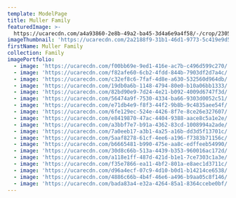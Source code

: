 ```yaml
---
template: ModelPage
title: Muller Family
featuredImage: >-
  https://ucarecdn.com/a4a93860-2e8b-49a2-ba45-3d4a6e9a4f58/-/crop/2305x1209/0,0/-/preview/
imageThumbnail: 'https://ucarecdn.com/2a2188f9-31b1-46d1-9773-5c419e9d5cd4/'
firstName: Muller Family
collection: Family
imagePortfolio:
  - image: 'https://ucarecdn.com/f00bb69e-9ed1-416e-ac7b-c496d599c270/'
  - image: 'https://ucarecdn.com/f82afe60-6cb2-4fdd-844b-7903df2d7a4c/'
  - image: 'https://ucarecdn.com/c32ef8c6-7faf-4d8e-a630-532560d964db/'
  - image: 'https://ucarecdn.com/19db0a6b-1148-4794-80e0-b10a06bb1333/'
  - image: 'https://ucarecdn.com/82bd90e9-7d24-4e21-b092-4009d6747f3d/'
  - image: 'https://ucarecdn.com/56474a9f-7530-4334-ba66-9303d0052c51/'
  - image: 'https://ucarecdn.com/e71db4e9-f8f3-44f2-9b8b-9c4835aee54f/'
  - image: 'https://ucarecdn.com/6fe129ec-524e-4426-8f7e-8ce26e327607/'
  - image: 'https://ucarecdn.com/e8419870-47ac-4404-9388-aace8c5a1e2e/'
  - image: 'https://ucarecdn.com/a3bbf7e7-b91a-4362-83cd-1008994a2ade/'
  - image: 'https://ucarecdn.com/7a0eeb17-a3b1-4a25-a16b-dd3d5f13701c/'
  - image: 'https://ucarecdn.com/5aaf8278-61cf-4ee6-a196-f7383b71156c/'
  - image: 'https://ucarecdn.com/b6665481-b990-475e-aa8c-edffeeb54990/'
  - image: 'https://ucarecdn.com/30d8c66b-513a-4439-b353-960016ac172d/'
  - image: 'https://ucarecdn.com/a118e1ff-487d-421d-b1e1-7ce7303c1a3e/'
  - image: 'https://ucarecdn.com/f35e7866-ea11-4bf2-801a-e8aec1d3711c/'
  - image: 'https://ucarecdn.com/d96a4ecf-07c9-4d10-b0d1-b14214ce6538/'
  - image: 'https://ucarecdn.com/4886c66b-4b4f-46e6-a496-b9aa05c8f146/'
  - image: 'https://ucarecdn.com/bada83a4-e32a-4264-85a1-8364ccebe0bf/'
---
```


